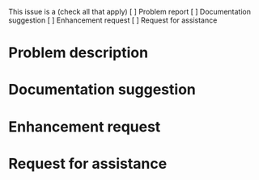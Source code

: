 This issue is a (check all that apply)
[ ] Problem report
[ ] Documentation suggestion
[ ] Enhancement request
[ ] Request for assistance

# Problem description
 
# Documentation suggestion

# Enhancement request

# Request for assistance

